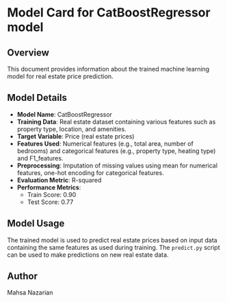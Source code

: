 # Model Card for CatBoostRegressor model

## Overview

This document provides information about the trained machine learning model for real estate price prediction.

## Model Details

- **Model Name**: CatBoostRegressor
- **Training Data**: Real estate dataset containing various features such as property type, location, and amenities.
- **Target Variable**: Price (real estate prices)
- **Features Used**: Numerical features (e.g., total area, number of bedrooms) and categorical features (e.g., property type, heating type)
    and   F1_features.
- **Preprocessing**: Imputation of missing values using mean for numerical features, one-hot encoding for categorical features.
- **Evaluation Metric**: R-squared
- **Performance Metrics**:
  - Train Score: 0.90
  - Test Score: 0.77

## Model Usage

The trained model is used to predict real estate prices based on input data containing the same features as used during training. The `predict.py` script can be used to make predictions on new real estate data.




## Author

Mahsa Nazarian



